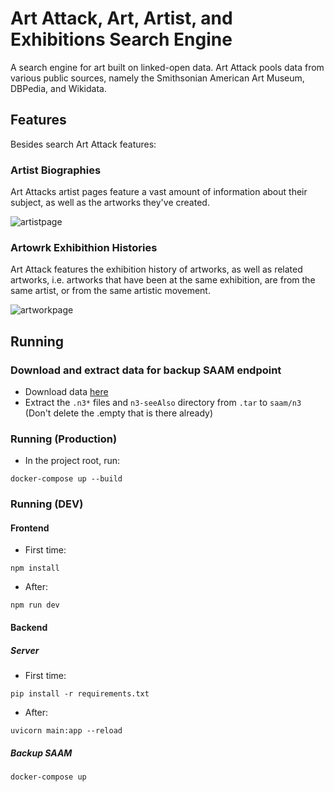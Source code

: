 # Art Attack, Art, Artist, and Exhibitions Search Engine

A search engine for art built on linked-open data. Art Attack pools data from various public sources, namely the Smithsonian American Art Museum, DBPedia, and Wikidata.

## Features

Besides search Art Attack features:

### Artist Biographies

Art Attacks artist pages feature a vast amount of information about their subject, as well as the artworks they've created.

![artistpage](https://github.com/user-attachments/assets/b1e302a1-4f12-4b21-be1e-57078b1f1081)

### Artowrk Exhibithion Histories

Art Attack features the exhibition history of artworks, as well as related artworks, i.e. artworks that have been at the same exhibition, are from the same artist, or from the same artistic movement.

![artworkpage](https://github.com/user-attachments/assets/01b9cdc2-ed28-4aa9-859d-eb411e189872)


## Running

### Download and extract data for backup SAAM endpoint

- Download data [here](http://sirismm.si.edu/siris/linkeddata/n3.tar)
- Extract the ```.n3*``` files and ```n3-seeAlso``` directory from ```.tar``` to ```saam/n3``` (Don't delete the .empty that is there already)

### Running (Production)

- In the project root, run:

```shell
docker-compose up --build
```

### Running (DEV)

#### Frontend

- First time:

```shell
npm install
```

- After:

```shell
npm run dev
```

#### Backend

##### Server

- First time:

```shell
pip install -r requirements.txt
```

- After:

```shell
uvicorn main:app --reload
```

##### Backup SAAM

```shell
docker-compose up
```
